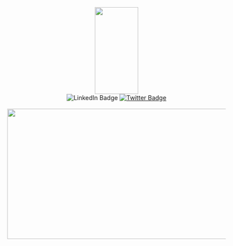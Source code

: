 <div id="header" align="center">
<img src="https://media.giphy.com/media/DCfn3stnPswi1VMVN9/giphy.gif" height="200" width="100"/>
  <div id="badges" align="center>
  <a href="https://www.linkedin.com/in/sara-rutherfurd/">
    <img src="https://img.shields.io/badge/LinkedIn-blue?style=for-the-badge&logo=linkedin&logoColor=white" alt="LinkedIn Badge"/>
  </a>
  <a href="https://twitter.com/sararrdev">
    <img src="https://img.shields.io/badge/Twitter-blue?style=for-the-badge&logo=twitter&logoColor=white" alt="Twitter Badge"/>
  </a>
</div>
     <img src="https://komarev.com/ghpvc/?username=sarafurd&style=flat-square&color=blue" alt=""/>                                                                                         
</div>
 <br>                                                                                               
<div align="center">
  <img src="https://media.giphy.com/media/BferOKonYOspm28AiB/giphy.gif" width="600" height="300"/>
</div>


<!--
**sarafurd/sarafurd** is a ✨ _special_ ✨ repository because its `README.md` (this file) appears on your GitHub profile.

Here are some ideas to get you started:

- 🔭 I’m currently working on ...
- 🌱 I’m currently learning ...
- 👯 I’m looking to collaborate on ...
- 🤔 I’m looking for help with ...
- 💬 Ask me about ...
- 📫 How to reach me: ...
- 😄 Pronouns: ...
- ⚡ Fun fact: ...
-->

